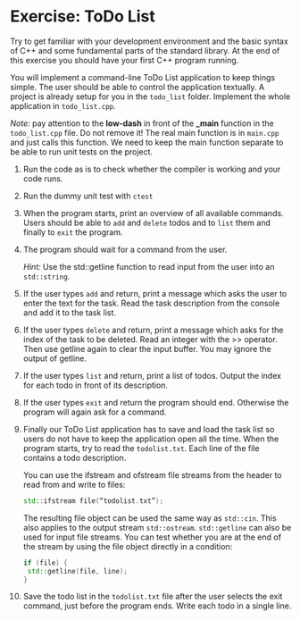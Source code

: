 # Exercise: ToDo List

Try to get familiar with your development environment and the basic syntax of C++ and some fundamental parts of the standard library. At the end of this exercise you should have your first C++ program running.

You will implement a command-line ToDo List application to keep things simple. The user should be able to control the application textually. A project is already setup for you in the `todo_list` folder. Implement the whole application in `todo_list.cpp`.

_Note:_ pay attention to the **low-dash** in front of the **\_main** function in the `todo_list.cpp` file. Do not remove it! The real main function is in `main.cpp` and just calls this function. We need to keep the main function separate to be able to run unit tests on the project.

1. Run the code as is to check whether the compiler is working and your code runs.

2. Run the dummy unit test with `ctest`

3. When the program starts, print an overview of all available commands. Users
   should be able to `add` and `delete` todos and to `list` them and finally to `exit` the
   program.

4. The program should wait for a command from the user.

   _Hint:_ Use the std::getline
   function to read input from the user into an `std::string`.

5. If the user types `add` and return, print a message which asks the user to enter the text for
   the task. Read the task description from the console and add it to the task list.

6. If the user types `delete` and return, print a message which asks for the index of the task
   to be deleted. Read an integer with the >> operator. Then use getline again to
   clear the input buffer. You may ignore the output of getline.

7. If the user types `list` and return, print a list of todos. Output the index for each todo in
   front of its description.

8. If the user types `exit` and return the program should end. Otherwise the program will again
   ask for a command.

9. Finally our ToDo List application has to save and load the task list so users do not
   have to keep the application open all the time. When the program starts, try to
   read the `todolist.txt`. Each line of the file contains a todo description.

   You can use the ifstream and ofstream file streams from the <fstream> header to
   read from and write to files:

   ```cpp
   std::ifstream file(“todolist.txt”);
   ```

   The resulting file object can be used the same way as `std::cin`. This also applies
   to the output stream `std::ostream`. `std::getline` can also be used for input file
   streams. You can test whether you are at the end of the stream by using the file
   object directly in a condition:

   ```cpp
   if (file) {
    std::getline(file, line);
   }
   ```

10. Save the todo list in the `todolist.txt` file after the user selects the exit command,
   just before the program ends. Write each todo in a single line.
